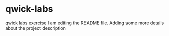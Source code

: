 # qwick-labs
qwick labs exercise
I am editing the README file. Adding some more details about the project description
